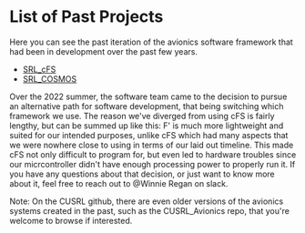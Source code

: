 # List of Past Projects
Here you can see the past iteration of the avionics software framework that had been in development over the past few years.

- [SRL_cFS](cfs.md)
- [SRL_COSMOS](cosmos.md)

Over the 2022 summer, the software team came to the decision to pursue an alternative path for software development, that being switching which framework we use. The reason we've diverged from using cFS is fairly lengthy, but can be summed up like this: F' is much more lightweight and suited for our intended purposes, unlike cFS which had many aspects that we were nowhere close to using in terms of our laid out timeline. This made cFS not only difficult to program for, but even led to hardware troubles since our micrcontroller didn't have enough processing power to properly run it. If you have any questions about that decision, or just want to know more about it, feel free to reach out to @Winnie Regan on slack.

Note: On the CUSRL github, there are even older versions of the avionics systems created in the past, such as the CUSRL_Avionics repo, that you're welcome to browse if interested.